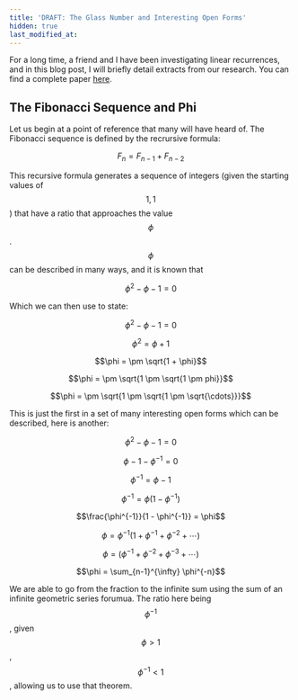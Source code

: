 ```yaml
---
title: 'DRAFT: The Glass Number and Interesting Open Forms'
hidden: true
last_modified_at:
---
```


For a long time, a friend and I have been investigating linear recurrences, and in this blog post, I will briefly detail extracts from our research. You can find a complete paper [here](https://www.overleaf.com/read/rxxktbhpdrdt).

<!--more-->

## The Fibonacci Sequence and Phi

Let us begin at a point of reference that many will have heard of. The Fibonacci sequence is defined by the recrursive formula:

$$F_n = F_{n-1} + F_{n-2}$$

This recursive formula generates a sequence of integers (given the starting values of $$1, 1$$) that have a ratio that approaches the value $$\phi$$. $$\phi$$ can be described in many ways, and it is known that

$$\phi^2 - \phi - 1 = 0$$

Which we can then use to state:

$$\phi^2 - \phi - 1 = 0$$

$$\phi^2 = \phi + 1$$

$$\phi = \pm \sqrt{1 + \phi}$$

$$\phi = \pm \sqrt{1 \pm \sqrt{1 \pm phi}}$$

$$\phi = \pm \sqrt{1 \pm \sqrt{1 \pm \sqrt{\cdots}}}$$

This is just the first in a set of many interesting open forms which can be described, here is another:

$$\phi^2 - \phi - 1 = 0$$

$$\phi - 1 - \phi^{-1} = 0$$

$$\phi^{-1} = \phi - 1$$

$$\phi^{-1} = \phi\left(1 - \phi^{-1}\right)$$

$$\frac{\phi^{-1}}{1 - \phi^{-1}} = \phi$$

$$\phi = \phi^{-1}(1 + \phi^{-1} + \phi^{-2} + \cdots)$$

$$\phi = (\phi^{-1} + \phi^{-2} + \phi^{-3} + \cdots)$$

$$\phi = \sum_{n-1}^{\infty} \phi^{-n}$$

We are able to go from the fraction to the infinite sum using the sum of an infinite geometric series forumua. The ratio here being $$\phi^{-1}$$, given $$\phi > 1$$, $$\phi^{-1} < 1$$, allowing us to use that theorem.
